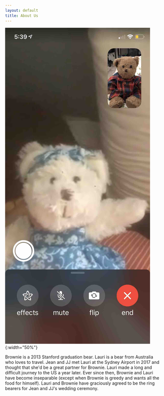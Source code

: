 ```yaml
---
layout: default
title: About Us
---
```


![Lauri and Brownie](images/facetime.jpg){:width="50%"}

Brownie is a 2013 Stanford graduation bear. Lauri is a bear from Australia who loves to travel.
Jean and JJ met Lauri at the Sydney Airport in 2017 and thought that she'd be a great partner for Brownie.
Lauri made a long and difficult journey to the US a year later.
Ever since then, Brownie and Lauri have become inseparable (except when Brownie is greedy and wants all the food for himself).
Lauri and Brownie have graciously agreed to be the ring bearers for Jean and JJ's wedding ceremony.
